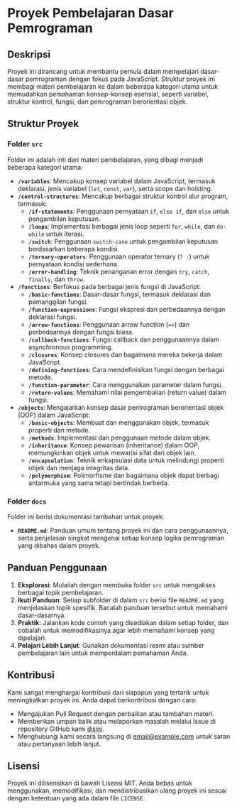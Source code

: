 # Proyek Pembelajaran Dasar Pemrograman

## Deskripsi
Proyek ini dirancang untuk membantu pemula dalam mempelajari dasar-dasar pemrograman dengan fokus pada JavaScript. Struktur proyek ini membagi materi pembelajaran ke dalam beberapa kategori utama untuk memudahkan pemahaman konsep-konsep esensial, seperti variabel, struktur kontrol, fungsi, dan pemrograman berorientasi objek.

## Struktur Proyek

### Folder `src`
Folder ini adalah inti dari materi pembelajaran, yang dibagi menjadi beberapa kategori utama:
- **`/variables`**: Mencakup konsep variabel dalam JavaScript, termasuk deklarasi, jenis variabel (`let`, `const`, `var`), serta scope dan hoisting.
- **`/control-structures`**: Mencakup berbagai struktur kontrol alur program, termasuk:
  - **`/if-statements`**: Penggunaan pernyataan `if`, `else if`, dan `else` untuk pengambilan keputusan.
  - **`/loops`**: Implementasi berbagai jenis loop seperti `for`, `while`, dan `do-while` untuk iterasi.
  - **`/switch`**: Penggunaan `switch-case` untuk pengambilan keputusan berdasarkan beberapa kondisi.
  - **`/ternary-operators`**: Penggunaan operator ternary (`? :`) untuk pernyataan kondisi sederhana.
  - **`/error-handling`**: Teknik penanganan error dengan `try`, `catch`, `finally`, dan `throw`.
- **`/functions`**: Berfokus pada berbagai jenis fungsi di JavaScript:
  - **`/basic-functions`**: Dasar-dasar fungsi, termasuk deklarasi dan pemanggilan fungsi.
  - **`/function-expressions`**: Fungsi ekspresi dan perbedaannya dengan deklarasi fungsi.
  - **`/arrow-functions`**: Penggunaan arrow function (`=>`) dan perbedaannya dengan fungsi biasa.
  - **`/callback-functions`**: Fungsi callback dan penggunaannya dalam asynchronous programming.
  - **`/closures`**: Konsep closures dan bagaimana mereka bekerja dalam JavaScript.
  - **`/defining-functions`**: Cara mendefinisikan fungsi dengan berbagai metode.
  - **`/function-parameter`**: Cara menggunakan parameter dalam fungsi.
  - **`/return-values`**: Memahami nilai pengembalian (return value) dalam fungsi.
- **`/objects`**: Mengajarkan konsep dasar pemrograman berorientasi objek (OOP) dalam JavaScript:
  - **`/basic-objects`**: Membuat dan menggunakan objek, termasuk properti dan metode.
  - **`/methods`**: Implementasi dan penggunaan metode dalam objek.
  - **`/inheritance`**: Konsep pewarisan (inheritance) dalam OOP, memungkinkan objek untuk mewarisi sifat dari objek lain.
  - **`/encapsulation`**: Teknik enkapsulasi data untuk melindungi properti objek dan menjaga integritas data.
  - **`/polymorphism`**: Polimorfisme dan bagaimana objek dapat berbagi antarmuka yang sama tetapi bertindak berbeda.

### Folder `docs`
Folder ini berisi dokumentasi tambahan untuk proyek:
- **`README.md`**: Panduan umum tentang proyek ini dan cara penggunaannya, serta penjelasan singkat mengenai setiap konsep logika pemrograman yang dibahas dalam proyek.

## Panduan Penggunaan
1. **Eksplorasi**: Mulailah dengan membuka folder `src` untuk mengakses berbagai topik pembelajaran.
2. **Ikuti Panduan**: Setiap subfolder di dalam `src` berisi file `README.md` yang menjelaskan topik spesifik. Bacalah panduan tersebut untuk memahami dasar-dasarnya.
3. **Praktik**: Jalankan kode contoh yang disediakan dalam setiap folder, dan cobalah untuk memodifikasinya agar lebih memahami konsep yang dipelajari.
4. **Pelajari Lebih Lanjut**: Gunakan dokumentasi resmi atau sumber pembelajaran lain untuk memperdalam pemahaman Anda.

## Kontribusi
Kami sangat menghargai kontribusi dari siapapun yang tertarik untuk meningkatkan proyek ini. Anda dapat berkontribusi dengan cara:
- Mengajukan Pull Request dengan perbaikan atau tambahan materi.
- Memberikan umpan balik atau melaporkan masalah melalui Issue di repository GitHub kami [disini](#).
- Menghubungi kami secara langsung di [email@example.com](mailto:email@example.com) untuk saran atau pertanyaan lebih lanjut.

## Lisensi
Proyek ini dilisensikan di bawah Lisensi MIT. Anda bebas untuk menggunakan, memodifikasi, dan mendistribusikan ulang proyek ini sesuai dengan ketentuan yang ada dalam file `LICENSE`.
